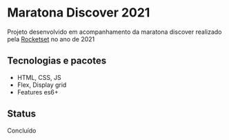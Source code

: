 # Maratona Discover 2021

Projeto desenvolvido em acompanhamento da maratona discover realizado pela [Rocketset](http://maratonadiscover.rocketseat.com.br) no ano de 2021

## Tecnologias e pacotes

- HTML, CSS, JS
- Flex, Display grid
- Features es6+

## Status
Concluído
